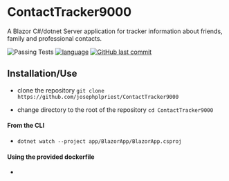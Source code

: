 # ContactTracker9000
A Blazor C#/dotnet Server application for tracker information about friends, family and professional contacts.

![Passing Tests](https://github.com/github/docs/actions/workflows/workflow.yaml/badge.svg?event=push)
[![language](https://img.shields.io/badge/language-C%23-239120)](https://learn.microsoft.com/en-us/dotnet/csharp/tour-of-csharp/tutorials/)
[![GitHub last commit](https://img.shields.io/github/last-commit/josephplpriest/ContactTracker9000)](#)

## Installation/Use

- clone the repository
`git clone https://github.com/josephplpriest/ContactTracker9000`

- change directory to the root of the repository
`cd ContactTracker9000`

#### From the CLI
- `dotnet watch --project app/BlazorApp/BlazorApp.csproj`

#### Using the provided dockerfile

- 

